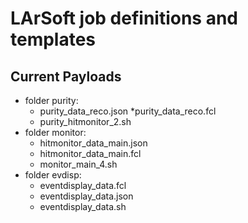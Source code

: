 # LArSoft job definitions and templates
## Current Payloads
* folder purity:
   * purity_data_reco.json
   *purity_data_reco.fcl
   * purity_hitmonitor_2.sh
* folder monitor:
   * hitmonitor_data_main.json
   * hitmonitor_data_main.fcl
   * monitor_main_4.sh
* folder evdisp:
   * eventdisplay_data.fcl
   * eventdisplay_data.json
   * eventdisplay_data.sh